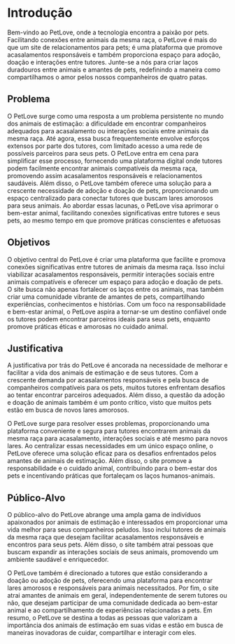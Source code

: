 # Introdução

Bem-vindo ao PetLove, onde a tecnologia encontra a paixão por pets. Facilitando conexões entre animais da mesma raça, o PetLove é mais do que um site de relacionamentos para pets; é uma plataforma que promove acasalamentos responsáveis e também proporciona espaço para adoção, doação e interações entre tutores. Junte-se a nós para criar laços duradouros entre animais e amantes de pets, redefinindo a maneira como compartilhamos o amor pelos nossos companheiros de quatro patas.

## Problema

O PetLove surge como uma resposta a um problema persistente no mundo dos animais de estimação: a dificuldade em encontrar companheiros adequados para acasalamento ou interações sociais entre animais da mesma raça. Até agora, essa busca frequentemente envolve esforços extensos por parte dos tutores, com limitado acesso a uma rede de possíveis parceiros para seus pets. O PetLove entra em cena para simplificar esse processo, fornecendo uma plataforma digital onde tutores podem facilmente encontrar animais compatíveis da mesma raça, promovendo assim acasalamentos responsáveis e relacionamentos saudáveis. Além disso, o PetLove também oferece uma solução para a crescente necessidade de adoção e doação de pets, proporcionando um espaço centralizado para conectar tutores que buscam lares amorosos para seus animais. Ao abordar essas lacunas, o PetLove visa aprimorar o bem-estar animal, facilitando conexões significativas entre tutores e seus pets, ao mesmo tempo em que promove práticas conscientes e afetuosas



## Objetivos

O objetivo central do PetLove é criar uma plataforma que facilite e promova conexões significativas entre tutores de animais da mesma raça. Isso inclui viabilizar acasalamentos responsáveis, permitir interações sociais entre animais compatíveis e oferecer um espaço para adoção e doação de pets. O site busca não apenas fortalecer os laços entre os animais, mas também criar uma comunidade vibrante de amantes de pets, compartilhando experiências, conhecimentos e histórias. Com um foco na responsabilidade e bem-estar animal, o PetLove aspira a tornar-se um destino confiável onde os tutores podem encontrar parceiros ideais para seus pets, enquanto promove práticas éticas e amorosas no cuidado animal.
 


## Justificativa

A justificativa por trás do PetLove é ancorada na necessidade de melhorar e facilitar a vida dos animais de estimação e de seus tutores. Com a crescente demanda por acasalamentos responsáveis e pela busca de companheiros compatíveis para os pets, muitos tutores enfrentam desafios ao tentar encontrar parceiros adequados. Além disso, a questão da adoção e doação de animais também é um ponto crítico, visto que muitos pets estão em busca de novos lares amorosos.

O PetLove surge para resolver esses problemas, proporcionando uma plataforma conveniente e segura para tutores encontrarem animais da mesma raça para acasalamento, interações sociais e até mesmo para novos lares. Ao centralizar essas necessidades em um único espaço online, o PetLove oferece uma solução eficaz para os desafios enfrentados pelos amantes de animais de estimação. Além disso, o site promove a responsabilidade e o cuidado animal, contribuindo para o bem-estar dos pets e incentivando práticas que fortaleçam os laços humanos-animais.



## Público-Alvo

O público-alvo do PetLove abrange uma ampla gama de indivíduos apaixonados por animais de estimação e interessados em proporcionar uma vida melhor para seus companheiros peludos. Isso inclui tutores de animais da mesma raça que desejam facilitar acasalamentos responsáveis e encontros para seus pets. Além disso, o site também atrai pessoas que buscam expandir as interações sociais de seus animais, promovendo um ambiente saudável e enriquecedor.

O PetLove também é direcionado a tutores que estão considerando a doação ou adoção de pets, oferecendo uma plataforma para encontrar lares amorosos e responsáveis para animais necessitados. Por fim, o site atrai amantes de animais em geral, independentemente de serem tutores ou não, que desejam participar de uma comunidade dedicada ao bem-estar animal e ao compartilhamento de experiências relacionadas a pets. Em resumo, o PetLove se destina a todas as pessoas que valorizam a importância dos animais de estimação em suas vidas e estão em busca de maneiras inovadoras de cuidar, compartilhar e interagir com eles.


